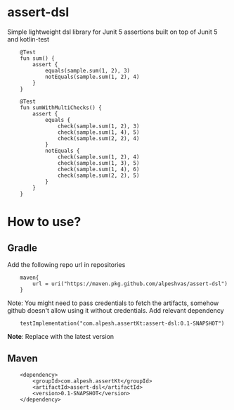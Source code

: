 # assert-dsl
Simple lightweight dsl library for Junit 5 assertions built on top of Junit 5 and kotlin-test
```
    @Test
    fun sum() {
        assert {
            equals(sample.sum(1, 2), 3)
            notEquals(sample.sum(1, 2), 4)
        }
    }
    
    @Test
    fun sumWithMultiChecks() {
        assert {
            equals {
                check(sample.sum(1, 2), 3)
                check(sample.sum(1, 4), 5)
                check(sample.sum(2, 2), 4)
            }
            notEquals {
                check(sample.sum(1, 2), 4)
                check(sample.sum(1, 3), 5)
                check(sample.sum(1, 4), 6)
                check(sample.sum(2, 2), 5)
            }
        }
    }
```
# How to use?
## Gradle
Add the following repo url in repositories
```
    maven{
        url = uri("https://maven.pkg.github.com/alpeshvas/assert-dsl")
    }
```
Note: You might need to pass credentials to fetch the artifacts, somehow github doesn't allow using it without credentials.
Add relevant dependency

```
    testImplementation("com.alpesh.assertKt:assert-dsl:0.1-SNAPSHOT")
```
**Note**: Replace with the latest version

## Maven
```aidl
    <dependency>
        <groupId>com.alpesh.assertKt</groupId>
        <artifactId>assert-dsl</artifactId>
        <version>0.1-SNAPSHOT</version>
    </dependency>
```